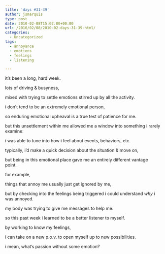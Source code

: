 ```yaml
---
title: 'days #31-39'
author: jsmarquis
type: post
date: 2010-02-08T15:02:00+00:00
url: /2010/02/08/2010-02-days-31-39-html/
categories:
  - Uncategorized
tags:
  - annoyance
  - emotions
  - feelings
  - listening

---
```

it&#8217;s been a long, hard week.

  lots of driving & busyness,

  mixed with trying to settle emotions stirred up by all the activity.

  i don&#8217;t tend to be an extremely emotional person,

  so enduring emotional upheaval is a true test of patience for me.


  but this unsettlement within me allowed me a window into something i rarely examine:

  i was able to tune into how i feel about events, behaviors, etc.

  typically, i&#8217;d make a quick decision about the situation & move on,

  but being in this emotional place gave me an entirely different vantage point.


  for example,

  things that annoy me usually just get ignored by me,

  but by checking into the feelings being triggered i could understand <i>why</i> i was annoyed.

  my body was trying to give me messages to help me.


  so this past week i learned to be a better listener to myself.

  by working to know my feelings,

  i can take on a new p.o.v. to open myself up to new possibilities.


  i mean, what&#8217;s passion without some emotion?